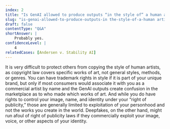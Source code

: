 ```yaml
---
index: 2
title: "Is GenAI allowed to produce outputs “in the style of” a human artist?"
slug: "is-genai-allowed-to-produce-outputs-in the-style-of-a-human artist"
draft: false
contentType: "Q&A"
shortAnswer: |
    Probably yes.
confidenceLevel: |
    4
relatedCases: [Andersen v. Stability AI]
---
```

It is very difficult to protect others from copying the style of human artists, as copyright law covers specific works of art, not general styles, methods, or genres. You can have trademark rights in style if it is part of your unique brand, but only if most consumers would associate it with you as a commercial artist by name and the GenAI outputs create confusion in the marketplace as to who made which works of art. And while you do have rights to control your image, name, and identity under your “right of publicity,” those are generally limited to exploitation of your personhood and not the works you create in the world. Deepfakes, on the other hand, might run afoul of right of publicity laws if they commercially exploit your image, voice, or other aspects of your identity.
